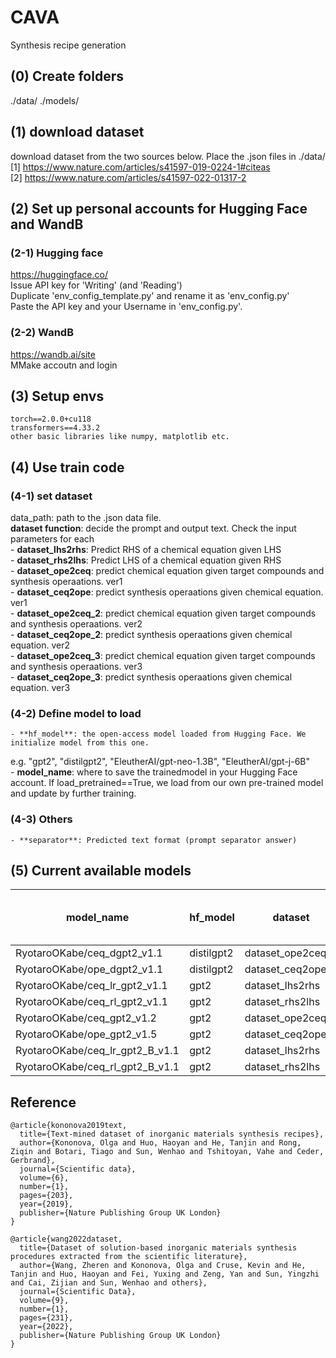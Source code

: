 # CAVA
Synthesis recipe generation

## (0) Create folders
./data/
./models/

## (1) download dataset
download dataset from the two sources below. Place the .json files in ./data/  
[1] https://www.nature.com/articles/s41597-019-0224-1#citeas  
[2] https://www.nature.com/articles/s41597-022-01317-2  


## (2) Set up personal accounts for Hugging Face and WandB
### (2-1) Hugging face
https://huggingface.co/  
Issue API key for 'Writing' (and 'Reading')  
Duplicate 'env_config_template.py' and rename it as 'env_config.py'  
Paste the API key and your Username in 'env_config.py'.   

### (2-2) WandB
https://wandb.ai/site  
MMake accoutn and login  

## (3) Setup envs
```
torch==2.0.0+cu118  
transformers==4.33.2  
other basic libraries like numpy, matplotlib etc.  
```

## (4) Use train code
### (4-1) set dataset 
data_path: path to the .json data file.   
**dataset function**: decide the prompt and output text. Check the input parameters for each   
    - **dataset_lhs2rhs**: Predict RHS of a chemical equation given LHS  
    - **dataset_rhs2lhs**: Predict LHS of a chemical equation given RHS  
    - **dataset_ope2ceq**: predict chemical equation given target compounds and synthesis operaations. ver1  
    - **dataset_ceq2ope**: predict synthesis operaations given chemical equation. ver1  
    - **dataset_ope2ceq_2**: predict chemical equation given target compounds and synthesis operaations. ver2  
    - **dataset_ceq2ope_2**: predict synthesis operaations given chemical equation. ver2  
    - **dataset_ope2ceq_3**: predict chemical equation given target compounds and synthesis operaations. ver3  
    - **dataset_ceq2ope_3**: predict synthesis operaations given chemical equation. ver3  

### (4-2) Define model to load  
    - **hf_model**: the open-access model loaded from Hugging Face. We initialize model from this one.  
e.g. "gpt2", "distilgpt2", "EleutherAI/gpt-neo-1.3B", "EleutherAI/gpt-j-6B"   
    - **model_name**: where to save the trainedmodel in your Hugging Face account. If load_pretrained==True, we load from our own pre-trained model and update by further training.   


### (4-3) Others
    - **separator**: Predicted text format (prompt separator answer)  


## (5) Current available models 
model_name | hf_model | dataset | data source | Ratio of used data | memo
--- | --- | --- | --- |--- |--- 
RyotaroOKabe/ceq_dgpt2_v1.1 | distilgpt2 | dataset_ope2ceq_2 | [1] | 0.1 | XX
RyotaroOKabe/ope_dgpt2_v1.1 | distilgpt2 | dataset_ceq2ope_2 | [1] | 0.1 | XX
RyotaroOKabe/ceq_lr_gpt2_v1.1 | gpt2 | dataset_lhs2rhs | [1] | 1 | XX
RyotaroOKabe/ceq_rl_gpt2_v1.1 | gpt2 | dataset_rhs2lhs | [1] | 1 | XX
RyotaroOKabe/ceq_gpt2_v1.2 | gpt2 | dataset_ope2ceq_2 | [1] | 1 | XX
RyotaroOKabe/ope_gpt2_v1.5 | gpt2 | dataset_ceq2ope_2 | [1] | 1 | XX
RyotaroOKabe/ceq_lr_gpt2_B_v1.1 | gpt2 | dataset_lhs2rhs | [2] | 1 | XX
RyotaroOKabe/ceq_rl_gpt2_B_v1.1 | gpt2 | dataset_rhs2lhs | [2] | 1 | XX



## Reference
```
@article{kononova2019text,
  title={Text-mined dataset of inorganic materials synthesis recipes},
  author={Kononova, Olga and Huo, Haoyan and He, Tanjin and Rong, Ziqin and Botari, Tiago and Sun, Wenhao and Tshitoyan, Vahe and Ceder, Gerbrand},
  journal={Scientific data},
  volume={6},
  number={1},
  pages={203},
  year={2019},
  publisher={Nature Publishing Group UK London}
}

@article{wang2022dataset,
  title={Dataset of solution-based inorganic materials synthesis procedures extracted from the scientific literature},
  author={Wang, Zheren and Kononova, Olga and Cruse, Kevin and He, Tanjin and Huo, Haoyan and Fei, Yuxing and Zeng, Yan and Sun, Yingzhi and Cai, Zijian and Sun, Wenhao and others},
  journal={Scientific Data},
  volume={9},
  number={1},
  pages={231},
  year={2022},
  publisher={Nature Publishing Group UK London}
}
```